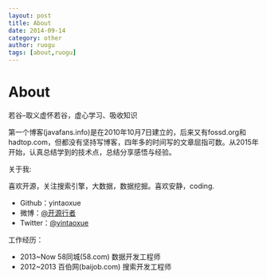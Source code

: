 ```yaml
---
layout: post
title: About
date: 2014-09-14
category: other
author: ruogu
tags: [about,ruogu]
---
```


# About

若谷–取义虚怀若谷，虚心学习、吸收知识

第一个博客(javafans.info)是在2010年10月7日建立的，后来又有fossd.org和hadtop.com，但都没有坚持写博客，四年多的时间写的文章屈指可数。从2015年开始，认真总结学到的技术点，总结分享感悟与经验。

关于我:

喜欢开源，关注搜索引擎，大数据，数据挖掘。喜欢安静，coding.


- Github：yintaoxue
- 微博：<a href="http://www.weibo.com/fossd">@开源行者</a>
- Twitter：<a href="https://twitter.com/yintaoxue">@yintaoxue</a>

工作经历：

- 2013~Now 58同城(58.com) 数据开发工程师
- 2012~2013 百伯网(baijob.com) 搜索开发工程师






